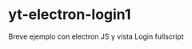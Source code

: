 # yt-electron-login1
Breve ejemplo con electron JS y vista Login fullscript
<img href="main.jpg" />
